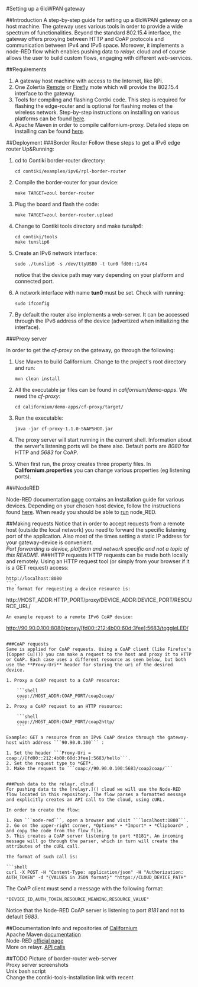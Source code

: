 #Setting up a 6loWPAN gateway

##Introduction
A step-by-step guide for setting up a 6loWPAN gateway on a host machine. The gateway uses various tools in order to provide a wide spectrum of functionalities. Beyond the standard 802.15.4 interface, the gateway offers proxying between HTTP and CoAP protocols and communication between IPv4 and IPv6 space. Moreover, it implements a node-RED flow which enables pushing data to *relayr.* cloud and of course allows the user to build custom flows, engaging with different web-services. 

##Requirements

1. A gateway host machine with access to the Internet, like RPi.
2. One Zolertia [Remote](https://github.com/Zolertia/Resources/wiki/RE-Mote) or [Firefly](https://github.com/Zolertia/Resources/wiki/Firefly) mote which will provide the 802.15.4 interface to the gateway.
3. Tools for compiling and flashing Contiki code. This  step is required for flashing the edge-router and is optional for flashing motes of the wireless network. Step-by-step instructions on installing on various platforms can be found [here](https://github.com/Zolertia/Resources/wiki/Toolchain-and-tools).
4. Apache Maven in order to compile californium-proxy. Detailed steps on installing can be found [here](https://maven.apache.org/install.html).

##Deployment
###Border Router
Follow these steps to get a IPv6 edge router Up&Running:

1. cd to Contiki border-router directory:

	```shell
	cd contiki/examples/ipv6/rpl-border-router
	``` 
2. Compile the border-router for your device:

	```shell
	make TARGET=zoul border-router
	```
3. Plug the board and flash the code:

	```shell
	make TARGET=zoul border-router.upload
	```
4. Change to Contiki tools directory and make *tunslip6*:
	
	```shell
	cd contiki/tools
	make tunslip6
	```
5. Create an IPv6 network interface:
	
	```shell
	sudo ./tunslip6 -s /dev/ttyUSB0 -t tun0 fd00::1/64
	```
	notice that the device path may vary depending on your platform and connected port.
	
6. A network interface with name **tun0** must be set. Check with running:
	
	```shell
	sudo ifconfig
	``` 
7. By default the router also implements a web-server. It can be accessed through the IPv6 address of the device (advertized when initializing the interface).


###Proxy server

In order to get the *cf-proxy* on the gateway, go through the following:

1. Use Maven to build Californium. Change to the project's root directory and run:

	```shell
	mvn clean install
	```
2. All the executable jar files can be found in *californium/demo-apps*. We need the *cf-proxy*:

	```shell
	cd californium/demo-apps/cf-proxy/target/
	```
3. Run the executable:

	```shell
	java -jar cf-proxy-1.1.0-SNAPSHOT.jar
	```
4. The proxy server will start running in the current shell. Information about the server's listening ports will be there also. Default ports are *8080* for HTTP and *5683* for CoAP.
5. When first run, the proxy creates three property files. In **Californium.properties** you can change various properties (eg listening ports).

###NodeRED

Node-RED documentation [page](http://nodered.org/docs/) contains an Installation guide for various devices. Depending on your chosen host device, follow the instructions found [here](http://nodered.org/docs/getting-started/installation). When ready you should be able to [run](http://nodered.org/docs/getting-started/running) node_RED.

##Making requests
Notice that in order to accept requests from a remote host (outside the local network) you need to forward the specific listening port of the application. Also most of the times setting a static IP address for your gateway-device is convenient.  
*Port forwarding is device, platform and network specific and not a topic of this README.*
###HTTP requests
HTTP requests can be made both locally and remotely. Using an HTTP request tool (or simply from your browser if it is a GET request) access:
```
http://localhost:8080
```.
The format for requesting a device resource is:

```
http://HOST_ADDR:HTTP_PORT/proxy/DEVICE_ADDR:DEVICE_PORT/RESOURCE_URL/
```
An example request to a remote IPv6 CoAP device:

```
http://90.90.0.100:8080/proxy/[fd00::212:4b00:60d:3fee]:5683/toggleLED/
```
 
###CoAP requests
Same is applied for CoAP requests. Using a CoAP client (like Firefox's [Copper Cu]()) you can make a request to the host and proxy it to HTTP or CoAP. Each case uses a different resource as seen below, but both use the **Proxy-Uri** header for storing the uri of the desired device.

1. Proxy a CoAP request to a CoAP resource:  

	```shell
	coap://HOST_ADDR:COAP_PORT/coap2coap/
	```
2. Proxy a CoAP request to an HTTP resource:  

	```shell
	coap://HOST_ADDR:COAP_PORT/coap2http/
	```

Example: GET a resource from an IPv6 CoAP device through the gateway-host with address ```90.90.0.100``` :

1. Set the header ```Proxy-Uri = coap://[fd00::212:4b00:60d:3fee]:5683/hello```.
2. Set the request type to *GET*.
3. Make the request to ```coap://90.90.0.100:5683/coap2coap/```


###Push data to the relayr. cloud
For pushing data to the [relayr.]() cloud we will use the Node-RED flow located in this repository. The flow parses a formatted message and explicitly creates an API call to the cloud, using cURL.  

In order to create the flow:

1. Run ```node-red```, open a browser and visit ```localhost:1880```.
2. Go on the upper-right corner, *Options* ‣ *Import* ‣ *Clipboard* , and copy the code from the flow file.
3. This creates a CoAP server listening to port *8181*. An incoming message will go through the parser, which in turn will create the attributes of the cURL call.

The format of such call is:  

```shell
curl -X POST -H "Content-Type: application/json" -H "Authorization: AUTH_TOKEN" -d "{VALUES in JSON format}" "https://CLOUD_DEVICE_PATH"
```
The CoAP client must send a message with the following format:

```
"DEVICE_ID,AUTH_TOKEN,RESOURCE_MEANING,RESOURCE_VALUE"
```
Notice that the Node-RED CoAP server is listening to port *8181* and not to default *5683*.

##Documentation
Info and repositories of [Californium](http://www.eclipse.org/californium/)    
Apache Maven [documentation](https://maven.apache.org/guides/index.html)  
Node-RED [official page](https://nodered.org)  
More on relayr. [API calls](http://docs.relayr.io/api/#Send-device-reading) 

##TODO
Picture of border-router web-server  
Proxy server screenshots  
Unix bash script  
Change the contiki-tools-installation link with recent